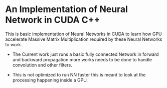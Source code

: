 # An Implementation of Neural Network in CUDA C++

This is basic implementation of Neural Networks in CUDA to learn how GPU accelerate Massive Matrix Multiplication required by these Neural Networks to work.

* The Current work just runs a basic fully connected Network in forward and backward propagation more works needs to be done to handle convolution and other filters.

* This is not optimized to run NN faster this is meant to look at the processing happening inside a GPU.